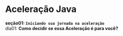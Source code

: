# Aceleração Java

**seção01: `Iniciando sua jornada na aceleração`**  
dia01: **Como decidir se essa Aceleração é para você?**  


